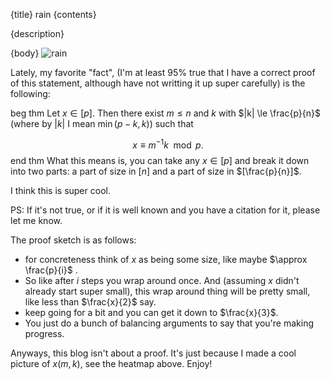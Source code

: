 {title}
rain
{contents}

{description}

{body}
![rain](src/images/rain.png)


Lately, my favorite "fact", (I'm at least 95% true that I have a
correct proof of this statement, although have not writting it up
super carefully) is the following:

beg thm
Let $x\in [p]$. Then there exist $m\le n$ and $k$ with  $|k| \le
\frac{p}{n}$ (where by $|k|$ I mean $\min(p-k, k)$) such that

$$x \equiv m^{-1}k \mod p.$$
end thm
What this means is, you can take any $x\in [p]$ and break it down
into two parts: a part of size in $[n]$ and a part of size in $[\frac{p}{n}]$.

I think this is super cool. 

PS: If it's not true, or if it is well known and you have a
citation for it, please let me know.

The proof sketch is as follows:
- for concreteness think of $x$ as being some size, like maybe $\approx \frac{p}{i}$ .
- So like after $i$ steps you wrap around once. And (assuming $x$ didn't already start super small), this wrap around thing will be pretty small, like less than $\frac{x}{2}$ say.
- keep going for a bit and you can get it down to $\frac{x}{3}$.
- You just do a bunch of balancing arguments to say that you're
    making progress.


Anyways, this blog isn't about a proof. It's just because I made
a cool picture of $x(m,k)$, see the heatmap above. Enjoy!

